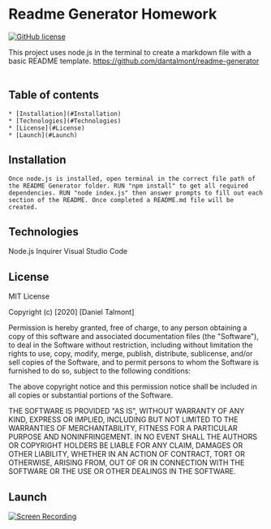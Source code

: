 # Readme Generator Homework
[![GitHub license](https://img.shields.io/github/license/Naereen/StrapDown.js.svg)](https://github.com/dantalmont)

This project uses node.js in the terminal to create a markdown file with a basic README template.
https://github.com/dantalmont/readme-generator
<br>
<br>
## Table of contents
    * [Installation](#Installation)
    * [Technologies](#Technologies)
    * [License](#License)
    * [Launch](#Launch)
  
## Installation
    Once node.js is installed, open terminal in the correct file path of the README Generator folder. RUN "npm install" to get all required dependencies. RUN "node index.js" then answer prompts to fill out each section of the README. Once completed a README.md file will be created.
## Technologies
Node.js
Inquirer
Visual Studio Code
## License
MIT License

Copyright (c) [2020] [Daniel Talmont]

Permission is hereby granted, free of charge, to any person obtaining a copy
of this software and associated documentation files (the "Software"), to deal
in the Software without restriction, including without limitation the rights
to use, copy, modify, merge, publish, distribute, sublicense, and/or sell
copies of the Software, and to permit persons to whom the Software is
furnished to do so, subject to the following conditions:

The above copyright notice and this permission notice shall be included in all
copies or substantial portions of the Software.

THE SOFTWARE IS PROVIDED "AS IS", WITHOUT WARRANTY OF ANY KIND, EXPRESS OR
IMPLIED, INCLUDING BUT NOT LIMITED TO THE WARRANTIES OF MERCHANTABILITY,
FITNESS FOR A PARTICULAR PURPOSE AND NONINFRINGEMENT. IN NO EVENT SHALL THE
AUTHORS OR COPYRIGHT HOLDERS BE LIABLE FOR ANY CLAIM, DAMAGES OR OTHER
LIABILITY, WHETHER IN AN ACTION OF CONTRACT, TORT OR OTHERWISE, ARISING FROM,
OUT OF OR IN CONNECTION WITH THE SOFTWARE OR THE USE OR OTHER DEALINGS IN THE
SOFTWARE.
## Launch
[![Screen Recording](https://yt-embed.herokuapp.com/embed?v=lL76UYF3kT0)](https://www.youtube.com/watch?v=lL76UYF3kT0)
<br>
